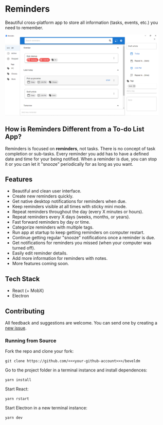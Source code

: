 # Reminders

Beautiful cross-platform app to store all information (tasks, events, etc.) you need to remember.

![A screenshot of Reminders](media/screenshot-1.png)

## How is Reminders Different from a To-do List App?

Reminders is focused on **reminders**, not tasks. There is no concept of task completion or sub-tasks. Every reminder you add has to have a defined date and time for your being notified. When a reminder is due, you can stop it or you can let it "snooze" periodically for as long as you want.

## Features
- Beautiful and clean user interface.
- Create new reminders quickly.
- Get native desktop notifications for reminders when due.
- Keep reminders visible at all times with sticky mini mode.
- Repeat reminders throughout the day (every X minutes or hours).
- Repeat reminders every X days (weeks, months, or years).
- Fast forward reminders by day or time.
- Categorize reminders with multiple tags.
- Run app at startup to keep getting reminders on computer restart.
- Continue getting regular "snooze" notifications once a reminder is due.
- Get notifications for reminders you missed (when your computer was turned off).
- Easily edit reminder details.
- Add more information for reminders with notes.
- More features coming soon.

## Tech Stack
- React (+ MobX)
- Electron

## Contributing

All feedback and suggestions are welcome. You can send one by creating a [new issue](https://github.com/tariibaba/reminders/issues/new).

### Running from Source

Fork the repo and clone your fork:

```git clone https://github.com/<<<your-github-account>>>/beveldm```

Go to the project folder in a terminal instance and install dependences:

```yarn install```

Start React:

```yarn rstart```

Start Electron in a new terminal instance:

```yarn dev```
